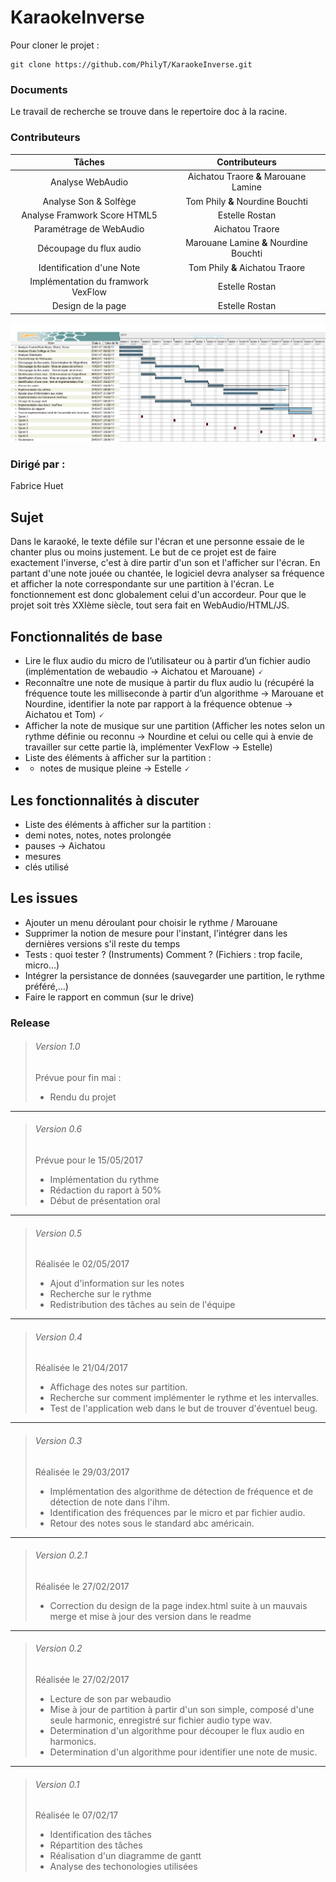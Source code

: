 # KaraokeInverse

Pour cloner le projet : 
```
git clone https://github.com/PhilyT/KaraokeInverse.git  
```  
  
### Documents  
  
Le travail de recherche se trouve dans le repertoire doc à  la racine.  

### Contributeurs  
| Tâches | Contributeurs |  
|:---:|:---:|
| Analyse WebAudio | Aichatou Traore **&** Marouane Lamine |
| Analyse Son & Solfège | Tom Phily **&** Nourdine Bouchti |
| Analyse Framwork Score HTML5 | Estelle Rostan |
| Paramétrage de WebAudio | Aichatou Traore |
| Découpage du flux audio | Marouane Lamine **&** Nourdine Bouchti |
| Identification d'une Note | Tom Phily **&** Aichatou Traore |
| Implémentation du framwork VexFlow | Estelle Rostan |
| Design de la page | Estelle Rostan |  

<img src = "./doc/Gantt.png" title = "diagramme de gantt" alt = "Diagramme de Gantt">    
  
### Dirigé par :  
Fabrice Huet  

## Sujet  
  
Dans le karaoké, le texte défile sur l'écran et une personne essaie de le chanter plus ou moins justement. Le but de ce projet est de faire exactement l'inverse, c'est à dire partir d'un son et l'afficher sur l'écran. En partant d'une note jouée ou chantée, le logiciel devra analyser sa fréquence et afficher la note correspondante sur une partition à l'écran. Le fonctionnement est donc globalement celui d'un accordeur.  Pour que le projet soit très XXIème siècle, tout sera fait en WebAudio/HTML/JS.
  
## Fonctionnalités de base

* Lire le flux audio du micro de l’utilisateur ou à partir d’un fichier audio (implémentation de webaudio -> Aichatou et Marouane) 🗸
* Reconnaître une note de musique à partir du flux audio lu (récupéré la fréquence toute les milliseconde à partir d’un algorithme -> Marouane et Nourdine, identifier la note par rapport à la fréquence obtenue -> Aichatou et Tom) 🗸
* Afficher la note de musique sur une partition (Afficher les notes selon un rythme définie ou reconnu -> Nourdine et celui ou celle qui à envie de  travailler sur cette partie là, implémenter VexFlow -> Estelle) 
* Liste des éléments à afficher sur la partition : 
* * notes de musique pleine -> Estelle 🗸

## Les fonctionnalités à discuter

* Liste des éléments à afficher sur la partition :
* demi notes, notes, notes prolongée
* pauses -> Aichatou
* mesures
* clés utilisé


## Les issues

* Ajouter un menu déroulant pour choisir le rythme / Marouane 
* Supprimer la notion de mesure pour l'instant, l'intégrer dans les dernières versions s'il reste du temps
* Tests : quoi tester ? (Instruments) Comment ? (Fichiers : trop facile, micro…)
* Intégrer la persistance de données (sauvegarder une partition, le rythme préféré,...)
* Faire le rapport en commun (sur le drive)

  
### Release  
  
>###### Version 1.0  
>Prévue pour fin mai :
>* Rendu du projet  

---

>###### Version 0.6  
>Prévue pour le 15/05/2017
>* Implémentation du rythme
>* Rédaction du raport à 50%
>* Début de présentation oral

---

>###### Version 0.5  
>Réalisée le 02/05/2017
>* Ajout d'information sur les notes
>* Recherche sur le rythme
>* Redistribution des tâches au sein de l'équipe

---

>###### Version 0.4  
>Réalisée le 21/04/2017
>* Affichage des notes sur partition.
>* Recherche sur comment implémenter le rythme et les intervalles.
>* Test de l'application web dans le but de trouver d'éventuel beug.

---

>###### Version 0.3  
>Réalisée le 29/03/2017
>* Implémentation des algorithme de détection de fréquence et de détection de note dans l'ihm.
>* Identification des fréquences par le micro et par fichier audio.
>* Retour des notes sous le standard abc américain.


---

>###### Version 0.2.1  
>Réalisée le 27/02/2017
>* Correction du design de la page index.html suite à un mauvais merge et mise à jour des version dans le readme

---

>###### Version 0.2  
>Réalisée le 27/02/2017
>* Lecture de son par webaudio
>* Mise à jour de partition à partir d'un son simple, composé d'une seule harmonic, enregistré sur fichier audio type wav.
>* Determination d'un algorithme pour découper le flux audio en harmonics. 
>* Determination d'un algorithme pour identifier une note de music.

---

>###### Version 0.1  
>Réalisée le 07/02/17
>* Identification des tâches
>* Répartition des tâches
>* Réalisation d'un diagramme de gantt
>* Analyse des techonologies utilisées
